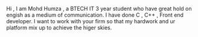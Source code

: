 Hi , I am Mohd Humza , a BTECH IT 3 year student who have great hold on engish as a medium of communication.
I have done C , C++ , Front end developer.
I want to work with your firm so that my hardwork and ur platform mix up to achieve the higer skies.
